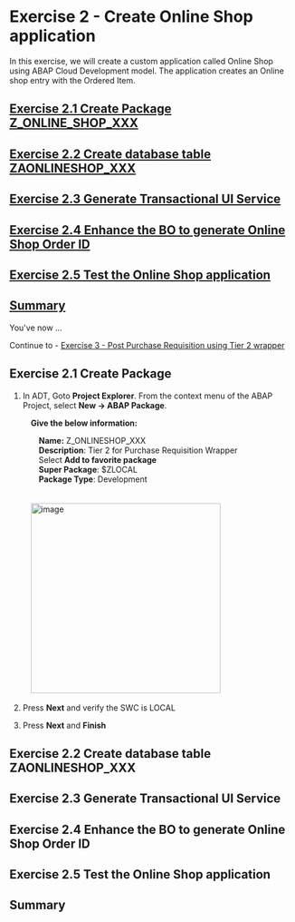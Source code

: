 # Exercise 2 - Create Online Shop application

In this exercise, we will create a custom application called Online Shop using ABAP Cloud Development model. The application creates an Online shop entry with the Ordered Item.

## [Exercise 2.1 Create Package Z_ONLINE_SHOP_XXX](#exercise-21-create-package) 

## [Exercise 2.2 Create database table ZAONLINESHOP_XXX](#exercise-22-create-database-table) 

## [Exercise 2.3 Generate Transactional UI Service](#exercise-23-generate-transactional-ui-service)

## [Exercise 2.4 Enhance the BO to generate Online Shop Order ID](#exercise-24-enhance-the-bo-to-generate-online-shop-order-id)  

## [Exercise 2.5 Test the Online Shop application](#exercise-25-test-the-online-shop-application)

## [Summary](#summary)

You've now ...

Continue to - [Exercise 3 - Post Purchase Requisition using Tier 2 wrapper ](../ex3/README.md)

## Exercise 2.1 Create Package
1. In ADT, Goto **Project Explorer**. From the context menu of the ABAP Project, select **New -> ABAP Package**.

   &emsp;**Give the below information:**
   
   &emsp;&emsp;**Name:** Z_ONLINESHOP_XXX  
   &emsp;&emsp;**Description**: Tier 2 for Purchase Requisition Wrapper  
   &emsp;&emsp;Select **Add to favorite package**  
   &emsp;&emsp;**Super Package**: $ZLOCAL   
   &emsp;&emsp;**Package Type**: Development
   <br>
   <br>    
   &emsp;<img width="335" alt="image" src="https://github.com/SAP-samples/teched2023-DT168/assets/106324991/da9e7a02-769d-4e16-bd5e-6a49fc99af59">
   <br>
1. Press **Next** and verify the SWC is LOCAL
2. Press **Next** and **Finish**

## Exercise 2.2 Create database table ZAONLINESHOP_XXX  
## Exercise 2.3 Generate Transactional UI Service  
## Exercise 2.4 Enhance the BO to generate Online Shop Order ID  
## Exercise 2.5 Test the Online Shop application  
## Summary
